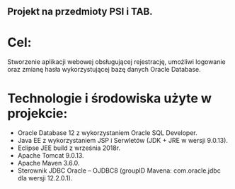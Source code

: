 ## Projekt na przedmioty PSI i TAB.

# Cel: 
Stworzenie aplikacji webowej obsługującej rejestrację, umożliwi logowanie oraz zmianę hasła wykorzystującej bazę danych Oracle Database.

# Technologie i środowiska użyte w projekcie:
- Oracle Database 12 z wykorzystaniem Oracle SQL Developer.  
- Java EE z wykorzystaniem JSP i Serwletów (JDK + JRE w wersji 9.0.13).
- Eclipse JEE build z września 2018r.
- Apache Tomcat 9.0.13.
- Apache Maven 3.6.0.
- Sterownik JDBC Oracle – OJDBC8 (groupID Mavena: com.oracle.jdbc dla wersji 12.2.0.1).


